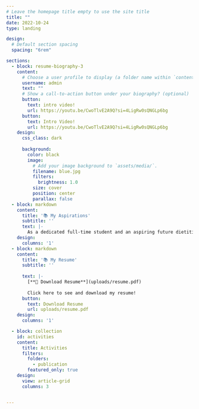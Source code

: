 ```yaml
---
# Leave the homepage title empty to use the site title
title: ""
date: 2022-10-24
type: landing

design:
  # Default section spacing
  spacing: "6rem"

sections:
  - block: resume-biography-3
    content:
      # Choose a user profile to display (a folder name within `content/authors/`)
      username: admin
      text: ""
      # Show a call-to-action button under your biography? (optional)
      button:
        text: intro video!
        url: https://youtu.be/CwoTlvE2A9Q?si=4LigRw0sQNGLp6bg
      button:
        text: Intro Video!
        url: https://youtu.be/CwoTlvE2A9Q?si=4LigRw0sQNGLp6bg
    design:
      css_class: dark
     
      background:
        color: black
        image:
          # Add your image background to `assets/media/`.
          filename: blue.jpg
          filters:
            brightness: 1.0
          size: cover
          position: center
          parallax: false
  - block: markdown
    content:
      title: '📚 My Aspirations'
      subtitle: ''
      text: |-
        As a dedicated full-time student and an aspiring future dietitian that is willing to give out the best for the sake of public’s health. Someone that takes pride in nutrition and how it affects one’s way of living. Is optimistic in finding opportunities to apply knowledge in real-world and professional setting.
    design:
      columns: '1'
  - block: markdown
    content:
      title: '📚 My Resume'
      subtitle: ''
      
      text: |-
        [**📄 Download Resume**](uploads/resume.pdf)
        
        Click here to see and download my resume!
      button:
        text: Download Resume
        url: uploads/resume.pdf  
    design:
      columns: '1'

  - block: collection
    id: activities
    content:
      title: Activities
      filters:
        folders:
          - publication
        featured_only: true
    design:
      view: article-grid
      columns: 3


---
```

